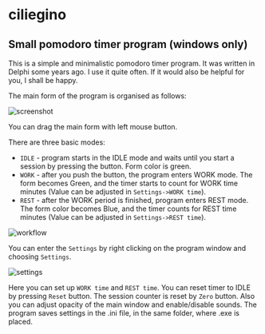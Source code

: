 # ciliegino
Small pomodoro timer program (windows only)
-------------------------------------------

This is a simple and minimalistic pomodoro timer program. 
It was written in Delphi some years ago. I use it quite often. If it would also be helpful for you, I shall be happy.


The main form of the program is organised as follows:

![screenshot](https://cloud.githubusercontent.com/assets/3508394/9248602/c4726d2c-41c5-11e5-8737-f38aa0dcdfaa.jpg)

You can drag the main form with left mouse button.

There are three basic modes:

* `IDLE` - program starts in the IDLE mode and waits until you start a session by pressing the button. Form color is green.
* `WORK` - after you push the button, the program enters WORK mode. The form becomes Green, and the timer starts to count for WORK time minutes (Value can be adjusted in `Settings->WORK time`).
* `REST` - after the WORK period is finished, program enters REST mode. The form color becomes Blue, and the timer counts for REST time minutes (Value can be adjusted in `Settings->REST time`). 

![workflow](https://cloud.githubusercontent.com/assets/3508394/9248985/8388c01e-41c9-11e5-93ff-7136e1049b63.png)

You can enter the `Settings` by right clicking on the program window and choosing `Settings`.

![settings](https://cloud.githubusercontent.com/assets/3508394/9249036/d5d423d6-41c9-11e5-9763-324ce72b44b8.jpg)

Here you can set up `WORK time` and `REST time`.
You can reset timer to IDLE by pressing `Reset` button. The session counter is reset by `Zero` button.
Also you can adjust opacity of the main window and enable/disable sounds.
The program saves settings in the .ini file, in the same folder, where .exe is placed.




